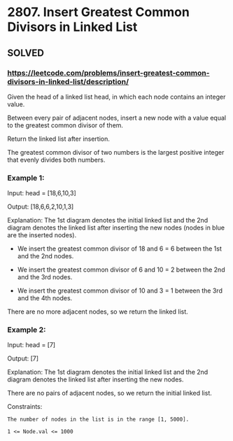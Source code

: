 # 2807. Insert Greatest Common Divisors in Linked List

## SOLVED
### https://leetcode.com/problems/insert-greatest-common-divisors-in-linked-list/description/
Given the head of a linked list head, in which each node contains an integer value.



Between every pair of adjacent nodes, insert a new node with a value equal to the greatest common divisor of them.



Return the linked list after insertion.



The greatest common divisor of two numbers is the largest positive integer that evenly divides both numbers.





### Example 1:





Input: head = [18,6,10,3]


Output: [18,6,6,2,10,1,3]



Explanation: The 1st diagram denotes the initial linked list and the 2nd diagram denotes the linked list after inserting the new nodes (nodes in blue are the inserted nodes).

- We insert the greatest common divisor of 18 and 6 = 6 between the 1st and the 2nd nodes.

- We insert the greatest common divisor of 6 and 10 = 2 between the 2nd and the 3rd nodes.

- We insert the greatest common divisor of 10 and 3 = 1 between the 3rd and the 4th nodes.

There are no more adjacent nodes, so we return the linked list.





### Example 2:





Input: head = [7]


Output: [7]



Explanation: The 1st diagram denotes the initial linked list and the 2nd diagram denotes the linked list after inserting the new nodes.

There are no pairs of adjacent nodes, so we return the initial linked list.







Constraints:





	The number of nodes in the list is in the range [1, 5000].

	1 <= Node.val <= 1000



